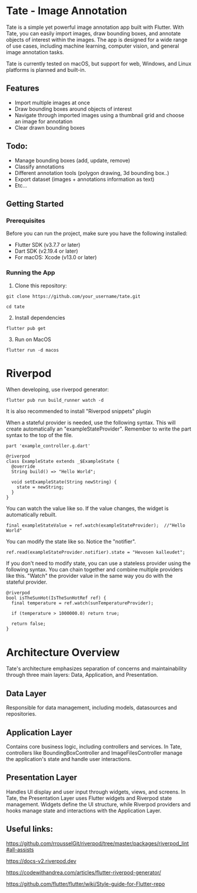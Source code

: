 # Tate - Image Annotation

Tate is a simple yet powerful image annotation app built with Flutter.
With Tate, you can easily import images, draw bounding boxes, and annotate objects of interest within the images.
The app is designed for a wide range of use cases, including machine learning, computer vision, and general image annotation tasks.

Tate is currently tested on macOS, but support for web, Windows, and Linux platforms is planned and built-in.

## Features

- Import multiple images at once
- Draw bounding boxes around objects of interest
- Navigate through imported images using a thumbnail grid and choose an image for annotation
- Clear drawn bounding boxes

## Todo:

- Manage bounding boxes (add, update, remove)
- Classify annotations
- Different annotation tools (polygon drawing, 3d bounding box..)
- Export dataset (images + annotations information as text)
- Etc...

## Getting Started

### Prerequisites

Before you can run the project, make sure you have the following installed:

- Flutter SDK (v3.7.7 or later)
- Dart SDK (v2.19.4 or later)
- For macOS: Xcode (v13.0 or later)

### Running the App

1. Clone this repository:

`git clone https://github.com/your_username/tate.git`

`cd tate`

2. Install dependencies

`flutter pub get`

3. Run on MacOS

`flutter run -d macos`

# Riverpod

When developing, use riverpod generator:

`flutter pub run build_runner watch -d`

It is also recommended to install "Riverpod snippets" plugin

When a stateful provider is needed, use the following syntax. This will create automatically an "exampleStateProvider". Remember to write the part syntax to the top of the file.

```
part 'example_controller.g.dart'

@riverpod
class ExampleState extends _$ExampleState {
  @override
  String build() => "Hello World";

  void setExampleState(String newString) {
    state = newString;
  }
}
```

You can watch the value like so. If the value changes, the widget is automatically rebuilt.

```
final exampleStateValue = ref.watch(exampleStateProvider);  //"Hello World"
```

You can modify the state like so. Notice the "notifier".

```
ref.read(exampleStateProvider.notifier).state = "Hevosen kalleudet";
```

If you don't need to modify state, you can use a stateless provider using the following syntax. You can chain together and combine multiple
providers like this. "Watch" the provider value in the same way you do with the stateful provider.

```
@riverpod
bool isTheSunHot(IsTheSunHotRef ref) {
  final temperature = ref.watch(sunTemperatureProvider);

  if (temperature > 1000000.0) return true;

  return false;
}
```

# Architecture Overview

Tate's architecture emphasizes separation of concerns and maintainability through three main layers: Data, Application, and Presentation.

## Data Layer

Responsible for data management, including models, datasources and repositories.

## Application Layer

Contains core business logic, including controllers and services. In Tate, controllers like BoundingBoxController and ImageFilesController manage the application's state and handle user interactions.

## Presentation Layer

Handles UI display and user input through widgets, views, and screens. In Tate, the Presentation Layer uses Flutter widgets and Riverpod state management. Widgets define the UI structure, while Riverpod providers and hooks manage state and interactions with the Application Layer.

## Useful links:

https://github.com/rrousselGit/riverpod/tree/master/packages/riverpod_lint#all-assists

https://docs-v2.riverpod.dev

https://codewithandrea.com/articles/flutter-riverpod-generator/

https://github.com/flutter/flutter/wiki/Style-guide-for-Flutter-repo
